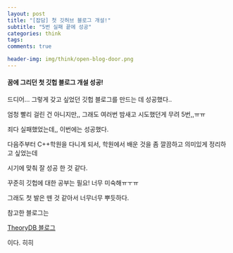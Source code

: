 ```yaml
---
layout: post  
title: "[잡담] 첫 깃허브 블로그 개설!"  
subtitle: "5번 실패 끝에 성공"  
categories: think  
tags:        
comments: true  

header-img: img/think/open-blog-door.png
---  
```




#### 꿈에 그리던 첫 깃헙 블로그 개설 성공!

드디어... 그렇게 갖고 싶었던 깃헙 블로그를 만드는 데 성공했다..

엄청 빨리 걸린 건 아니지만,, 그래도 여러번 밤새고 시도했던게 무려 5번,,ㅠㅠ

죄다 실패했었는데,, 이번에는 성공했다.



다음주부터 C++학원을 다니게 되서, 학원에서 배운 것을 좀 깔끔하고 의미있게 정리하고 싶었는데

시기에 맞춰 잘 성공 한 것 같다.



꾸준히 깃헙에 대한 공부는 필요! 너무 미숙해ㅠㅜㅠ



그래도 첫 발은 뗀 것 같아서 너무너무 뿌듯하다.



참고한 블로그는

[TheoryDB 블로그](https://theorydb.github.io/envops/2019/05/22/envops-blog-how-to-use-md/)

이다. 히히

